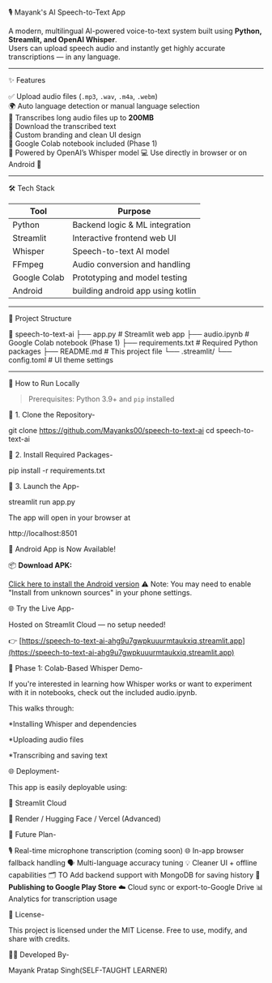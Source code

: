 🎙️ Mayank's AI Speech-to-Text App

A modern, multilingual AI-powered voice-to-text system built using **Python, Streamlit, and OpenAI Whisper**.  
Users can upload speech audio and instantly get highly accurate transcriptions — in any language.

---

✨ Features

✅ Upload audio files (`.mp3`, `.wav`, `.m4a`, `.webm`)  
🌍 Auto language detection or manual language selection  
📜 Transcribes long audio files up to **200MB**  
💾 Download the transcribed text  
🎨 Custom branding and clean UI design  
📁 Google Colab notebook included (Phase 1)  
🧠 Powered by OpenAI’s Whisper model
💻 Use directly in browser or on Android 📱

---

🛠️ Tech Stack

| Tool          | Purpose                          |
|---------------|----------------------------------|
| Python        | Backend logic & ML integration   |
| Streamlit     | Interactive frontend web UI      |
| Whisper       | Speech-to-text AI model          |
| FFmpeg        | Audio conversion and handling    |
| Google Colab  | Prototyping and model testing    |
| Android       | building android app using kotlin|

---

🧪 Project Structure


📁 speech-to-text-ai
├── app.py # Streamlit web app
├── audio.ipynb # Google Colab notebook (Phase 1)
├── requirements.txt # Required Python packages
├── README.md # This project file
└── .streamlit/
└── config.toml # UI theme settings


---

🚀 How to Run Locally

> Prerequisites: Python 3.9+ and `pip` installed

🔹 1. Clone the Repository-

git clone https://github.com/Mayanks00/speech-to-text-ai
cd speech-to-text-ai

🔹 2. Install Required Packages-

pip install -r requirements.txt 

🔹 3. Launch the App-

streamlit run app.py


The app will open in your browser at

http://localhost:8501

📲 Android App is Now Available!

📦 **Download APK:**  

[Click here to install the Android version](https://drive.google.com/file/d/1NzeYVuIbq7bAnXzeRigo8q3dqhr3lMgs/view?usp=drive_link) ⚠️ Note: You may need to enable "Install from unknown sources" in your phone settings.

🌐 Try the Live App-

Hosted on Streamlit Cloud — no setup needed!

👉 [https://speech-to-text-ai-ahg9u7gwpkuuurmtaukxiq.streamlit.app](https://speech-to-text-ai-ahg9u7gwpkuuurmtaukxiq.streamlit.app)


📗 Phase 1: Colab-Based Whisper Demo- 

If you're interested in learning how Whisper works or want to experiment with it in notebooks, check out the included audio.ipynb.

This walks through:

*Installing Whisper and dependencies

*Uploading audio files

*Transcribing and saving text

🌐 Deployment-

This app is easily deployable using:

🔹 Streamlit Cloud

🔹 Render / Hugging Face / Vercel (Advanced)


📱 Future Plan-

🎙️ Real-time microphone transcription (coming soon)
🌐 In-app browser fallback handling
🗣️ Multi-language accuracy tuning
💡 Cleaner UI + offline capabilities
🗂️ TO Add backend support with MongoDB for saving history
📱 **Publishing to Google Play Store**
☁️ Cloud sync or export-to-Google Drive
📊 Analytics for transcription usage


📃 License-

This project is licensed under the MIT License.
Free to use, modify, and share with credits.


👨‍💻 Developed By-

Mayank Pratap Singh(SELF-TAUGHT LEARNER)











